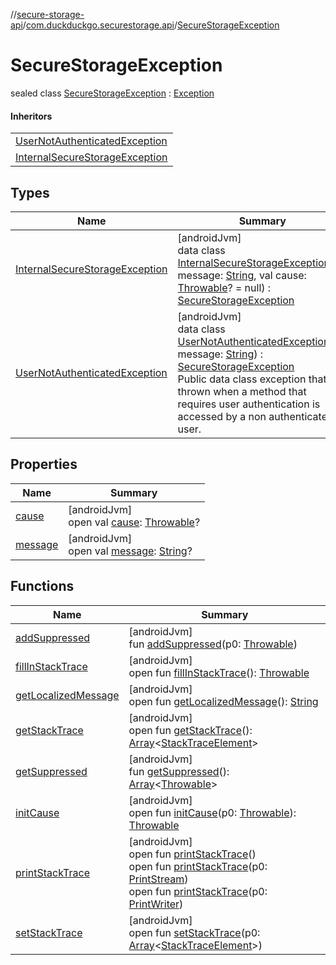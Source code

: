 //[secure-storage-api](../../../index.md)/[com.duckduckgo.securestorage.api](../index.md)/[SecureStorageException](index.md)

# SecureStorageException

sealed class [SecureStorageException](index.md) : [Exception](https://developer.android.com/reference/kotlin/java/lang/Exception.html)

#### Inheritors

| |
|---|
| [UserNotAuthenticatedException](-user-not-authenticated-exception/index.md) |
| [InternalSecureStorageException](-internal-secure-storage-exception/index.md) |

## Types

| Name | Summary |
|---|---|
| [InternalSecureStorageException](-internal-secure-storage-exception/index.md) | [androidJvm]<br>data class [InternalSecureStorageException](-internal-secure-storage-exception/index.md)(val message: [String](https://kotlinlang.org/api/latest/jvm/stdlib/kotlin/-string/index.html), val cause: [Throwable](https://kotlinlang.org/api/latest/jvm/stdlib/kotlin/-throwable/index.html)? = null) : [SecureStorageException](index.md) |
| [UserNotAuthenticatedException](-user-not-authenticated-exception/index.md) | [androidJvm]<br>data class [UserNotAuthenticatedException](-user-not-authenticated-exception/index.md)(val message: [String](https://kotlinlang.org/api/latest/jvm/stdlib/kotlin/-string/index.html)) : [SecureStorageException](index.md)<br>Public data class exception that is thrown when a method that requires user authentication is accessed by a non authenticated user. |

## Properties

| Name | Summary |
|---|---|
| [cause](-user-not-authenticated-exception/index.md#-654012527%2FProperties%2F-1431682644) | [androidJvm]<br>open val [cause](-user-not-authenticated-exception/index.md#-654012527%2FProperties%2F-1431682644): [Throwable](https://kotlinlang.org/api/latest/jvm/stdlib/kotlin/-throwable/index.html)? |
| [message](index.md#1824300659%2FProperties%2F-1431682644) | [androidJvm]<br>open val [message](index.md#1824300659%2FProperties%2F-1431682644): [String](https://kotlinlang.org/api/latest/jvm/stdlib/kotlin/-string/index.html)? |

## Functions

| Name | Summary |
|---|---|
| [addSuppressed](-internal-secure-storage-exception/index.md#282858770%2FFunctions%2F-1431682644) | [androidJvm]<br>fun [addSuppressed](-internal-secure-storage-exception/index.md#282858770%2FFunctions%2F-1431682644)(p0: [Throwable](https://kotlinlang.org/api/latest/jvm/stdlib/kotlin/-throwable/index.html)) |
| [fillInStackTrace](-internal-secure-storage-exception/index.md#-1102069925%2FFunctions%2F-1431682644) | [androidJvm]<br>open fun [fillInStackTrace](-internal-secure-storage-exception/index.md#-1102069925%2FFunctions%2F-1431682644)(): [Throwable](https://kotlinlang.org/api/latest/jvm/stdlib/kotlin/-throwable/index.html) |
| [getLocalizedMessage](-internal-secure-storage-exception/index.md#1043865560%2FFunctions%2F-1431682644) | [androidJvm]<br>open fun [getLocalizedMessage](-internal-secure-storage-exception/index.md#1043865560%2FFunctions%2F-1431682644)(): [String](https://kotlinlang.org/api/latest/jvm/stdlib/kotlin/-string/index.html) |
| [getStackTrace](-internal-secure-storage-exception/index.md#2050903719%2FFunctions%2F-1431682644) | [androidJvm]<br>open fun [getStackTrace](-internal-secure-storage-exception/index.md#2050903719%2FFunctions%2F-1431682644)(): [Array](https://kotlinlang.org/api/latest/jvm/stdlib/kotlin/-array/index.html)&lt;[StackTraceElement](https://developer.android.com/reference/kotlin/java/lang/StackTraceElement.html)&gt; |
| [getSuppressed](-internal-secure-storage-exception/index.md#672492560%2FFunctions%2F-1431682644) | [androidJvm]<br>fun [getSuppressed](-internal-secure-storage-exception/index.md#672492560%2FFunctions%2F-1431682644)(): [Array](https://kotlinlang.org/api/latest/jvm/stdlib/kotlin/-array/index.html)&lt;[Throwable](https://kotlinlang.org/api/latest/jvm/stdlib/kotlin/-throwable/index.html)&gt; |
| [initCause](-internal-secure-storage-exception/index.md#-418225042%2FFunctions%2F-1431682644) | [androidJvm]<br>open fun [initCause](-internal-secure-storage-exception/index.md#-418225042%2FFunctions%2F-1431682644)(p0: [Throwable](https://kotlinlang.org/api/latest/jvm/stdlib/kotlin/-throwable/index.html)): [Throwable](https://kotlinlang.org/api/latest/jvm/stdlib/kotlin/-throwable/index.html) |
| [printStackTrace](-internal-secure-storage-exception/index.md#-1769529168%2FFunctions%2F-1431682644) | [androidJvm]<br>open fun [printStackTrace](-internal-secure-storage-exception/index.md#-1769529168%2FFunctions%2F-1431682644)()<br>open fun [printStackTrace](-internal-secure-storage-exception/index.md#1841853697%2FFunctions%2F-1431682644)(p0: [PrintStream](https://developer.android.com/reference/kotlin/java/io/PrintStream.html))<br>open fun [printStackTrace](-internal-secure-storage-exception/index.md#1175535278%2FFunctions%2F-1431682644)(p0: [PrintWriter](https://developer.android.com/reference/kotlin/java/io/PrintWriter.html)) |
| [setStackTrace](-internal-secure-storage-exception/index.md#2135801318%2FFunctions%2F-1431682644) | [androidJvm]<br>open fun [setStackTrace](-internal-secure-storage-exception/index.md#2135801318%2FFunctions%2F-1431682644)(p0: [Array](https://kotlinlang.org/api/latest/jvm/stdlib/kotlin/-array/index.html)&lt;[StackTraceElement](https://developer.android.com/reference/kotlin/java/lang/StackTraceElement.html)&gt;) |
